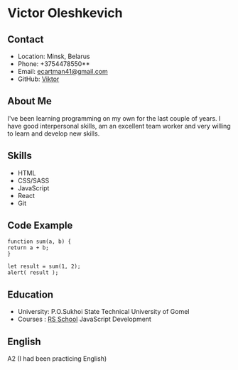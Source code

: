 # Victor Oleshkevich

## Contact

* Location: Minsk, Belarus
* Phone: +3754478550**
* Email: ecartman41@gmail.com
* GitHub: [Viktor](https://github.com/BlackHatMan)

## About Me
I've been learning programming on my own for the last couple of years.
I have good interpersonal skills, am an excellent team worker and very willing to learn and develop new skills.

## Skills
* HTML
* CSS/SASS
* JavaScript
* React 
* Git

## Code Example
    function sum(a, b) {
    return a + b;
    }

    let result = sum(1, 2);
    alert( result );

## Education
* University: P.O.Sukhoi State Technical University of Gomel
* Courses :  [RS School](https://rs.school/) JavaScript Development


## English 
A2 (I had been practicing English)